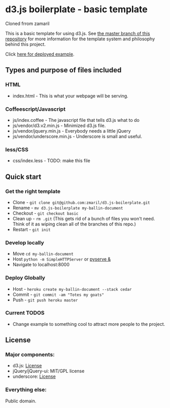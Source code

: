 # d3.js boilerplate - basic template

Cloned frrom zamaril

This is a basic template for using d3.js. See
[the master branch of this repository](https://github.com/zmaril/d3.js-boilerplate#how-it-works)
for more information for the template system and philosophy behind
this project.

Click [here for deployed example](http://d3bbasic.herokuapp.com/). 

## Types and purpose of files included 

### HTML

* index.html - This is what your webpage will be serving. 

### Coffeescript/Javascript

* js/index.coffee - The javascript file that tells d3.js what to do
* js/vendor/d3.v2.min.js - Minimized d3.js file. 
* js/vendor/jquery.min.js - Everybody needs a little jQuery
* js/vendor/underscore.min.js - Underscore is small and useful. 

### less/CSS

* css/index.less - TODO: make this file

## Quick start

### Get the right template
* Clone - `git clone git@github.com:zmaril/d3.js-boilerplate.git`
* Rename - `mv d3.js-boilerplate my-ballin-document`
* Checkout - `git checkout basic`
* Clean up - `rm .git` (This gets rid of a bunch of files you won't
  need. Think of it as wiping clean all of the branches of this repo.) 
* Restart - `git init`

### Develop locally
* Move `cd my-ballin-document`
* Host `python -m SimpleHTTPServer` or [pyserve &](https://twitter.com/ZackMaril/status/165258473167261698)
* Navigate to localhost:8000

### Deploy Globally 
* Host - `heroku create my-ballin-document --stack cedar`
* Commit - `git commit -am "Totes my goats"`
* Push - `git push heroku master`

### Current TODOS
* Change example to something cool to attract more people to the
  project.

## License

### Major components:

* d3.js: [License](https://github.com/mbostock/d3/blob/master/LICENSE)
* jQuery/jQuery-ui: MIT/GPL license
* underscore: [License](https://github.com/documentcloud/underscore/blob/master/LICENSE)

### Everything else:

Public domain. 
